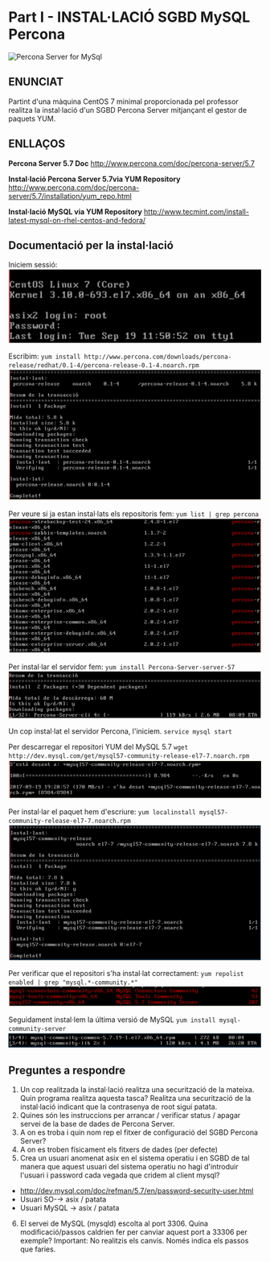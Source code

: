 # **Part I - INSTAL·LACIÓ SGBD MySQL Percona** #
![Percona Server for MySql](https://www.percona.com/sites/default/files/ps-logo.png)

## ENUNCIAT ##
Partint d'una màquina CentOS 7 minimal proporcionada pel professor realitza la instal·lació d'un SGBD Percona Server mitjançant el gestor de paquets YUM.

## ENLLAÇOS ##
**Percona Server 5.7 Doc**
<http://www.percona.com/doc/percona-server/5.7>

**Instal·lació Percona Server 5.7via YUM Repository**
<http://www.percona.com/doc/percona-server/5.7/installation/yum_repo.html>

**Instal·lació MySQL via YUM Repository**
<http://www.tecmint.com/install-latest-mysql-on-rhel-centos-and-fedora/>

## **Documentació per la instal·lació** ##
Iniciem sessió:
![screenshot1](./imgs/Act1-screenshot1.PNG)

Escribim: `yum install http://www.percona.com/downloads/percona-release/redhat/0.1-4/percona-release-0.1-4.noarch.rpm`
![screenshot2](./imgs/Act1-screenshot2.PNG)

Per veure si ja estan instal·lats els repositoris fem:
`yum list | grep percona`
![screenshot3](./imgs/Act1-screenshot3.PNG)

Per instal·lar el servidor fem:
`yum install Percona-Server-server-57`
![screenshot4](./imgs/Act1-screenshot4.PNG)

Un cop instal·lat el servidor Percona, l'iniciem.
`service mysql start`

Per descarregar el repositori YUM del MySQL 5.7
`wget http://dev.mysql.com/get/mysql57-community-release-el7-7.noarch.rpm`
![screenshot5](./imgs/Act1-screenshot5.PNG)

Per instal·lar el paquet hem d'escriure:
`yum localinstall mysql57-community-release-el7-7.noarch.rpm`
![screenshot6](./imgs/Act1-screenshot6.PNG)

Per verificar que el repositori s'ha instal·lat correctament:
`yum repolist enabled | grep "mysql.*-community.*"`
![screenshot7](./imgs/Act1-screenshot7.PNG)

Seguidament instal·lem la última versió de MySQL
`yum install mysql-community-server`
![screenshot8](./imgs/Act1-screenshot8.PNG)

## **Preguntes a respondre** ##
1. Un cop realitzada la instal·lació realitza una securització de la mateixa. Quin programa realitza aquesta tasca? Realitza una securització de la instal·lació indicant que la contrasenya de root sigui patata.
2. Quines són les instruccions per arrancar / verificar status / apagar servei de la base de dades de Percona Server.
3. A on es troba i quin nom rep el fitxer de configuració del SGBD Percona Server?
4. A on es troben físicament els fitxers de dades (per defecte)
5. Crea un usuari anomenat asix en el sistema operatiu i en SGBD de tal manera que aquest usuari del sistema operatiu no hagi d'introduir l'usuari i password cada vegada que cridem al client mysql?
* http://dev.mysql.com/doc/refman/5.7/en/password-security-user.html
* Usuari SO-→ asix / patata
* Usuari MySQL → asix / patata
6.	El servei de MySQL (mysqld) escolta al port 3306. Quina modificació/passos caldrien fer per canviar aquest port a 33306 per exemple? Important: No realitzis els canvis. Només indica els passos que faries.
